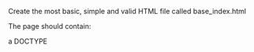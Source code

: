 Create the most basic, simple and valid HTML file called base_index.html

The page should contain:

a DOCTYPE